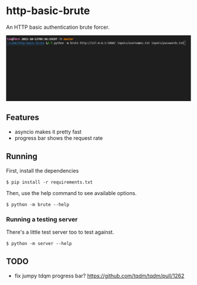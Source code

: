 # http-basic-brute

An HTTP basic authentication brute forcer.

![Demo](https://raw.githubusercontent.com/t-mart/http-brute-basic/master/docs/demo.gif)

## Features

- asyncio makes it pretty fast
- progress bar shows the request rate

## Running

First, install the dependencies

```shell
$ pip install -r requirements.txt
```

Then, use the help command to see available options.

```shell
$ python -m brute --help
```

### Running a testing server

There's a little test server too to test against.

```shell
$ python -m server --help
```

## TODO

- fix jumpy tdqm progress bar? <https://github.com/tqdm/tqdm/pull/1262>
